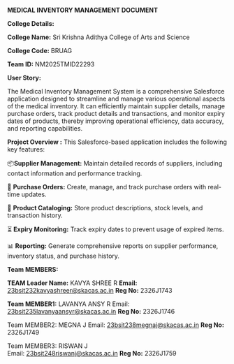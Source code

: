 **MEDICAL INVENTORY MANAGEMENT DOCUMENT**

**College Details:**

**College Name:** Sri Krishna Adithya College of Arts and Science 

**College Code:** BRUAG 

**Team ID:** NM2025TMID22293 

**User Story:**

The Medical Inventory Management System is a comprehensive Salesforce application designed to streamline and manage various operational aspects of the medical inventory. It can efficiently maintain supplier details, manage purchase orders, track product details and transactions, and monitor expiry dates of products, thereby improving operational efficiency, data accuracy, and reporting capabilities. 

**Project Overview :**
This Salesforce-based application includes the following key features:

📦**Supplier Management:** Maintain detailed records of suppliers, including contact information and performance tracking.

🧾 **Purchase Orders:** Create, manage, and track purchase orders with real-time updates.

🧪 **Product Cataloging:** Store product descriptions, stock levels, and transaction history.

⏳ **Expiry Monitoring:** Track expiry dates to prevent usage of expired items.

📊 **Reporting:** Generate comprehensive reports on supplier performance, inventory status, and purchase history.

**Team MEMBERS:**  

**TEAM Leader Name:** KAVYA SHREE R 
**Email:** 23bsit232kavyashreer@skacas.ac.in 
**Reg No:** 2326J1743

**Team MEMBER1:** LAVANYA ANSY R 
Email: 23bsit235lavanyaansyr@skacas.ac.in 
**Reg No:** 2326J1746

Team MEMBER2: MEGNA J 
Email: 23bsit238megnaj@skacas.ac.in 
**Reg No:** 2326J1749

Team MEMBER3: RISWAN J  
Email: 23bsit248riswanj@skacas.ac.in
**Reg No:** 2326J1759
